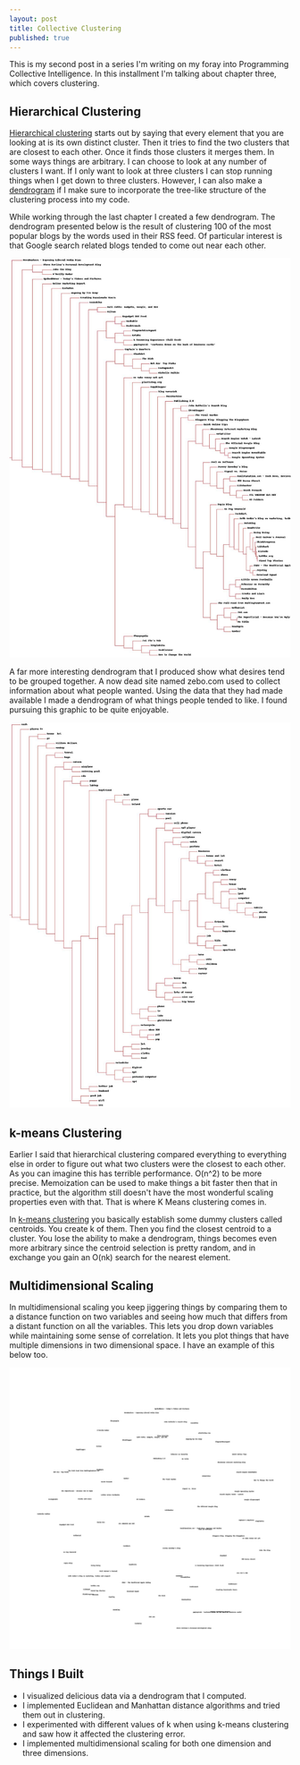 ```yaml
---
layout: post
title: Collective Clustering
published: true
---
```


This is my second post in a series I'm writing on my foray into Programming
Collective Intelligence. In this installment I'm talking about chapter three,
which covers clustering.

## Hierarchical Clustering

[Hierarchical clustering](http://en.wikipedia.org/wiki/Hierarchical_clustering)
starts out by saying that every element that you are looking at is its own
distinct cluster. Then it tries to find the two clusters that are closest to
each other. Once it finds those clusters it merges them. In some ways things
are arbitrary. I can choose to look at any number of clusters I want. If I only
want to look at three clusters I can stop running things when I get down to
three clusters. However, I can also make a
[dendrogram](http://en.wikipedia.org/wiki/Dendrogram) if I make sure to
incorporate the tree-like structure of the clustering process into my code.

While working through the last chapter I created a few dendrogram. The
dendrogram presented below is the result of clustering 100 of the most popular
blogs by the words used in their RSS feed. Of particular interest is that
Google search related blogs tended to come out near each other.

![Dendrogram of Blog Clustering by Word Use](/img/collective-cluster/dend1.jpg "Dendrogram of Blog Clustering by Word Use")

A far more interesting dendrogram that I produced show what desires tend to be
grouped together. A now dead site named zebo.com used to collect information
about what people wanted. Using the data that they had made available I made a
dendrogram of what things people tended to like. I found pursuing this graphic
to be quite enjoyable.

![Dendrogram of Desires by Shared Desires](/img/collective-cluster/dend2.jpg "Dendrogram of Desires by Shared Desires")

## k-means Clustering

Earlier I said that hierarchical clustering compared everything to everything
else in order to figure out what two clusters were the closest to each other.
As you can imagine this has terrible performance. O(n^2) to be more precise.
Memoization can be used to make things a bit faster then that in practice, but
the algorithm still doesn't have the most wonderful scaling properties even
with that. That is where K Means clustering comes in.

In [k-means clustering](http://en.wikipedia.org/wiki/K-means_clustering) you
basically establish some dummy clusters called centroids. You create k of them.
Then you find the closest centroid to a cluster. You lose the ability to make a
dendrogram, things becomes even more arbitrary since the centroid selection is
pretty random, and in exchange you gain an O(nk) search for the nearest element.

## Multidimensional Scaling

In multidimensional scaling you keep jiggering things by comparing them to a
distance function on two variables and seeing how much that differs from a
distant function on all the variables. This lets you drop down variables while
maintaining some sense of correlation. It lets you plot things that have
multiple dimensions in two dimensional space. I have an example of this below
too.

![Blogs By Scaled Down Word Count Feature Vector](/img/collective-cluster/scaled.jpg "Blogs By Scaled Down Word Count Feature Vector")

## Things I Built

- I visualized delicious data via a dendrogram that I computed.
- I implemented Euclidean and Manhattan distance algorithms and tried them out in clustering.
- I experimented with different values of k when using k-means clustering and saw how it affected the clustering error.
- I implemented multidimensional scaling for both one dimension and three dimensions.
